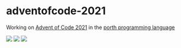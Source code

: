 # adventofcode-2021

Working on [Advent of Code 2021](https://adventofcode.com/2021) in the [porth programming language](https://gitlab.com/tsoding/porth)

![](https://img.shields.io/badge/day%20📅-18-blue)
![](https://img.shields.io/badge/stars%20⭐-28-yellow)
![](https://img.shields.io/badge/days%20completed-13-red)
